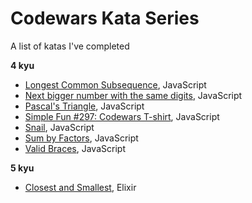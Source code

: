 # Codewars Kata Series

A list of katas I've completed

**4 kyu**

- [Longest Common Subsequence](https://github.com/darkbaby123/kata-longest-common-subsequence), JavaScript
- [Next bigger number with the same digits](https://github.com/darkbaby123/kata-next-bigger-number), JavaScript
- [Pascal's Triangle](https://github.com/darkbaby123/kata-pascals-triangle), JavaScript
- [Simple Fun #297: Codewars T-shirt](https://github.com/darkbaby123/kata-codewars-tshirt-js), JavaScript
- [Snail](https://github.com/darkbaby123/kata-snail), JavaScript
- [Sum by Factors](https://github.com/darkbaby123/kata-sum-by-factors), JavaScript
- [Valid Braces](https://www.codewars.com/kata/valid-braces), JavaScript

**5 kyu**

- [Closest and Smallest](https://github.com/darkbaby123/kata-closest-and-smallest), Elixir
